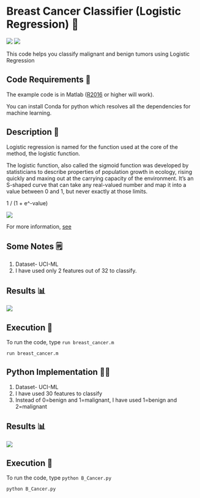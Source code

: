 # Breast Cancer Classifier (Logistic Regression) 🔬
[![](https://img.shields.io/github/license/sourcerer-io/hall-of-fame.svg?colorB=ff0000)](https://github.com/akshaybahadur21/BreastCancer_Classification/blob/master/LICENSE.txt)  [![](https://img.shields.io/badge/Akshay-Bahadur-brightgreen.svg?colorB=ff0000)](https://akshaybahadur.com)

This code helps you classify malignant and benign tumors using Logistic Regression

## Code Requirements 🦄

The example code is in Matlab ([R2016](https://in.mathworks.com/help/matlab/) or higher will work). 

You can install Conda for python which resolves all the dependencies for machine learning.

## Description 🧪
Logistic regression is named for the function used at the core of the method, the logistic function.

The logistic function, also called the sigmoid function was developed by statisticians to describe properties of population growth in ecology, rising quickly and maxing out at the carrying capacity of the environment. It’s an S-shaped curve that can take any real-valued number and map it into a value between 0 and 1, but never exactly at those limits.

1 / (1 + e^-value)

<img src="https://github.com/akshaybahadur21/BreastCancer_Classification/blob/master/Logistic-Function.png">

For more information, [see](https://en.wikipedia.org/wiki/Logistic_regression)

## Some Notes 🗒️
1) Dataset- UCI-ML
2) I have used only 2 features out of 32 to classify.

## Results 📊
<img src="https://github.com/akshaybahadur21/BreastCancer_Classification/blob/master/breast_cancer.gif">

## Execution 🐉
To run the code, type `run breast_cancer.m`

```
run breast_cancer.m
```

## Python  Implementation 👨‍🔬

1) Dataset- UCI-ML
2) I have used 30 features to classify
3) Instead of 0=benign and 1=malignant, I have used 1=benign and 2=malignant

## Results 📊
<img src="https://github.com/akshaybahadur21/BreastCancer_Classification/blob/master/b_cancer_python.gif">

## Execution 🐉
To run the code, type `python B_Cancer.py`

```
python B_Cancer.py
```




